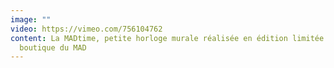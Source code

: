 ```yaml
---
image: ""
video: https://vimeo.com/756104762
content: La MADtime, petite horloge murale réalisée en édition limitée pour la
  boutique du MAD
---
```

